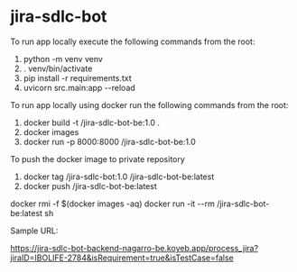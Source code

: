 # jira-sdlc-bot

To run app locally execute the following commands from the root:

1. python -m venv venv
2. . venv/bin/activate
3. pip install -r requirements.txt
4. uvicorn src.main:app --reload

To run app locally using docker run the following commands from the root:

1. docker build -t <username>/jira-sdlc-bot-be:1.0 .
2. docker images
3. docker run -p 8000:8000 <username>/jira-sdlc-bot-be:1.0

To push the docker image to private repository

1. docker tag <username>/jira-sdlc-bot:1.0 <username>/jira-sdlc-bot-be:latest
2. docker push <username>/jira-sdlc-bot-be:latest

docker rmi -f $(docker images -aq)
docker run -it --rm <username>/jira-sdlc-bot-be:latest sh

Sample URL:

https://jira-sdlc-bot-backend-nagarro-be.koyeb.app/process_jira?jiraID=IBOLIFE-2784&isRequirement=true&isTestCase=false
